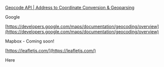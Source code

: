 [Geocode API | Address to Coordinate Conversion & Geoparsing](https://geocodeapi.io/)

Google

[https://developers.google.com/maps/documentation/geocoding/overview](https://developers.google.com/maps/documentation/geocoding/overview)

Mapbox - Coming soon!

[https://leafletjs.com/](https://leafletjs.com/)

Here



